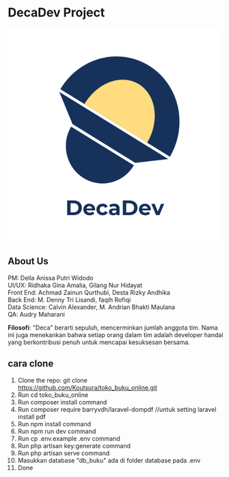 # DecaDev Project

![DecaDev Image](public/images/DecaDev.png)

## About Us

PM: Della Anissa Putri Widodo  
UI/UX: Ridhaka Gina Amalia, Gilang Nur Hidayat  
Front End: Achmad Zainun Qurthubi, Desta Rizky Andhika  
Back End: M. Denny Tri Lisandi, faqih Rofiqi  
Data Science: Calvin Alexander, M. Andrian Bhakti Maulana  
QA: Audry Maharani

**Filosofi**: "Deca" berarti sepuluh, mencerminkan jumlah anggota tim. Nama ini juga menekankan bahwa setiap orang dalam tim adalah developer handal yang berkontribusi penuh untuk mencapai kesuksesan bersama.

## cara clone
1. Clone the repo: git clone https://github.com/Koutsura/toko_buku_online.git
2. Run cd toko_buku_online
3. Run composer install command
4. Run composer require barryvdh/laravel-dompdf //untuk setting laravel install pdf
5. Run npm install command
6. Run npm run dev command
7. Run cp .env.example .env command
8. Run php artisan key:generate command
9. Run php artisan serve command
10. Masukkan database "db_buku" ada di folder database pada .env
11. Done
